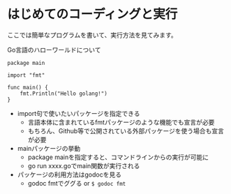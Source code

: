 # はじめてのコーディングと実行

ここでは簡単なプログラムを書いて、実行方法を見てみます。

Go言語のハローワールドについて

    package main
    
    import "fmt"
    
    func main() {
    	fmt.Println("Hello golang!")
    }

- import句で使いたいパッケージを指定できる
    - 言語本体に含まれているfmtパッケージのような機能でも宣言が必要
    - もちろん、Github等で公開されている外部パッケージを使う場合も宣言が必要
- mainパッケージの挙動
    - package mainを指定すると、コマンドラインからの実行が可能に
    - go run xxxx.goでmain関数が実行される
- パッケージの利用方法はgodocを見る
    - godoc fmtでググる or `$ godoc fmt`